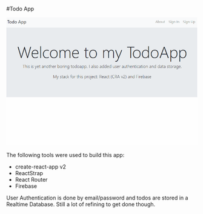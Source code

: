 #Todo App

![](demo.gif)

The following tools were used to build this app:

* create-react-app v2
* ReactStrap
* React Router
* Firebase

User Authentication is done by email/password and todos are stored in a Realtime Database. Still a lot of refining to get done though.

